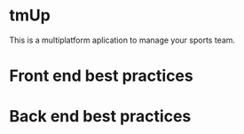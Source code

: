 # tmUp

This is a multiplatform aplication to manage your sports team.


# Front end best practices


# Back end best practices
